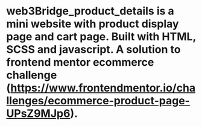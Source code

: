 # web3Bridge_product_details is a mini website with product display page and cart page. Built with HTML, SCSS and javascript. A solution to frontend mentor ecommerce challenge (https://www.frontendmentor.io/challenges/ecommerce-product-page-UPsZ9MJp6). 
